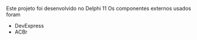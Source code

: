 Este projeto foi desenvolvido no Delphi 11
Os componentes externos usados foram 
- DevExpress
- ACBr
